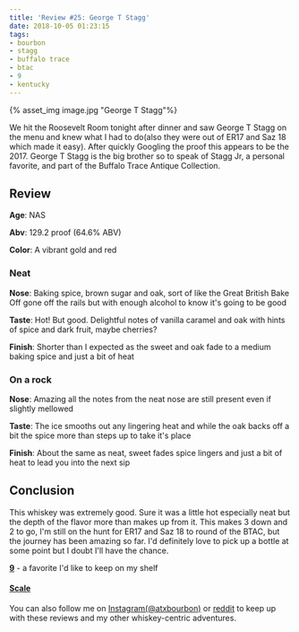 ```yaml
---
title: 'Review #25: George T Stagg'
date: 2018-10-05 01:23:15
tags:
- bourbon
- stagg
- buffalo trace
- btac
- 9
- kentucky
---
```

{% asset_img image.jpg "George T Stagg"%}

We hit the Roosevelt Room tonight after dinner and saw George T Stagg on the menu and knew what I had to do(also they were out of ER17 and Saz 18 which made it easy). After quickly Googling the proof this appears to be the 2017. George T Stagg is the big brother so to speak of Stagg Jr, a personal favorite, and part of the Buffalo Trace Antique Collection. 

## Review
**Age**: NAS

**Abv**: 129.2 proof (64.6% ABV)

**Color**: A vibrant gold and red

### Neat
**Nose**: Baking spice, brown sugar and oak, sort of like the Great British Bake Off gone off the rails but with enough alcohol to know it's going to be good

**Taste**: Hot! But good. Delightful notes of vanilla caramel and oak with hints of spice and dark fruit, maybe cherries?

**Finish**: Shorter than I expected as the sweet and oak fade to a medium baking spice and just a bit of heat

### On a rock
**Nose**: Amazing all the notes from the neat nose are still present even if slightly mellowed

**Taste**: The ice smooths out any lingering heat and while the oak backs off a bit the spice more than steps up to take it's place

**Finish**: About the same as neat, sweet fades spice lingers and just a bit of heat to lead you into the next sip

## Conclusion
This whiskey was extremely good. Sure it was a little hot especially neat but the depth of the flavor more than makes up from it. This makes 3 down and 2 to go, I'm still on the hunt for ER17 and Saz 18 to round of the BTAC, but the journey has been amazing so far. I'd definitely love to pick up a bottle at some point but I doubt I'll have the chance. 

[**9**](https://atxbourbon.com/tags/9/) - a favorite I'd like to keep on my shelf

#### [Scale](http://atxbourbon.com/Scale/)

You can also follow me on [Instagram(@atxbourbon)](https://www.instagram.com/atxbourbon/) or [reddit](https://www.reddit.com/r/scottmotorraddrinks/) to keep up with these reviews and my other whiskey-centric adventures.